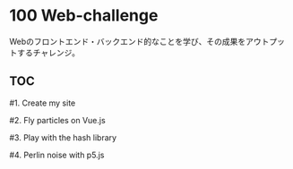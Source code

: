 # 100 Web-challenge

Webのフロントエンド・バックエンド的なことを学び、その成果をアウトプットするチャレンジ。

## TOC

\#1. Create my site

\#2. Fly particles on Vue.js

\#3. Play with the hash library

\#4. Perlin noise with p5.js
